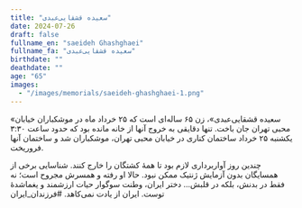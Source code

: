 ```yaml
---
title: "سعیده قشقایی‌‌عبدی"
date: 2024-07-26
draft: false
fullname_en: "saeideh Ghashghaei"
fullname_fa: "سعیده قشقایی‌‌عبدی"
birthdate: ""
deathdate: ""
age: "65"
images:
  - "/images/memorials/saeideh-ghashghaei-1.png"
---
```


«سعیده قشقایی‌‌عبدی»، زن ۶۵ ساله‌ای است که ۲۵ خرداد ماه در موشکباران خیابان محبی تهران جان باخت. تنها دقایقی به خروج آنها از خانه مانده بود که حدود ساعت ۳:۳۰ یکشنبه ۲۵ خرداد ساختمان کناری در خیابان محبی تهران، موشکباران شد و ساختمان آنها فروریخت.

 چندین روز آواربرداری لازم بود تا همۀ کشتگان را خارج کنند. شناسایی برخی از همسایگان بدون آزمایش ژنتیک ممکن نبود.
حالا او  رفته‌ و همسرش مجروح است؛ نه فقط در بدنش، بلکه در قلبش...
دختر ایران، وطنت سوگوار حیات ارزشمند و یغماشدۀ توست. ایران از یادت نمی‌کاهد.
#فرزندان_ایران
